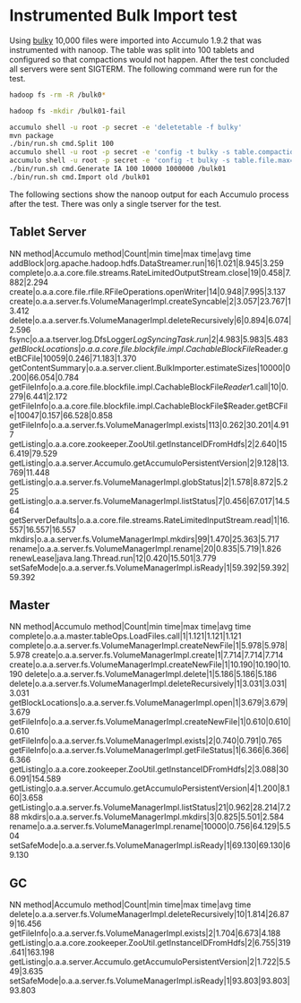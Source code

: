 # Instrumented Bulk Import test

Using [bulky] 10,000 files were imported into Accumulo 1.9.2 that was
instrumented with nanoop. The table was split into 100 tablets and configured
so that compactions would not happen.  After the test concluded all servers
were sent SIGTERM.  The following command were run for the test.

```bash
hadoop fs -rm -R /bulk0*

hadoop fs -mkdir /bulk01-fail

accumulo shell -u root -p secret -e 'deletetable -f bulky'
mvn package
./bin/run.sh cmd.Split 100
accumulo shell -u root -p secret -e 'config -t bulky -s table.compaction.major.ratio=1000'
accumulo shell -u root -p secret -e 'config -t bulky -s table.file.max=1000'
./bin/run.sh cmd.Generate IA 100 10000 1000000 /bulk01
./bin/run.sh cmd.Import old /bulk01
```

The following sections show the nanoop output for each Accumulo process after
the test.  There was only a single tserver for the test.

## Tablet Server

NN method|Accumulo method|Count|min time|max time|avg time
addBlock|org.apache.hadoop.hdfs.DataStreamer.run|16|1.021|8.945|3.259
complete|o.a.a.core.file.streams.RateLimitedOutputStream.close|19|0.458|7.882|2.294
create|o.a.a.core.file.rfile.RFileOperations.openWriter|14|0.948|7.995|3.137
create|o.a.a.server.fs.VolumeManagerImpl.createSyncable|2|3.057|23.767|13.412
delete|o.a.a.server.fs.VolumeManagerImpl.deleteRecursively|6|0.894|6.074|2.596
fsync|o.a.a.tserver.log.DfsLogger$LogSyncingTask.run|2|4.983|5.983|5.483
getBlockLocations|o.a.a.core.file.blockfile.impl.CachableBlockFile$Reader.getBCFile|10059|0.246|71.183|1.370
getContentSummary|o.a.a.server.client.BulkImporter.estimateSizes|10000|0.200|66.054|0.784
getFileInfo|o.a.a.core.file.blockfile.impl.CachableBlockFile$Reader$1.call|10|0.279|6.441|2.172
getFileInfo|o.a.a.core.file.blockfile.impl.CachableBlockFile$Reader.getBCFile|10047|0.157|66.528|0.858
getFileInfo|o.a.a.server.fs.VolumeManagerImpl.exists|113|0.262|30.201|4.917
getListing|o.a.a.core.zookeeper.ZooUtil.getInstanceIDFromHdfs|2|2.640|156.419|79.529
getListing|o.a.a.server.Accumulo.getAccumuloPersistentVersion|2|9.128|13.769|11.448
getListing|o.a.a.server.fs.VolumeManagerImpl.globStatus|2|1.578|8.872|5.225
getListing|o.a.a.server.fs.VolumeManagerImpl.listStatus|7|0.456|67.017|14.564
getServerDefaults|o.a.a.core.file.streams.RateLimitedInputStream.read|1|16.557|16.557|16.557
mkdirs|o.a.a.server.fs.VolumeManagerImpl.mkdirs|99|1.470|25.363|5.717
rename|o.a.a.server.fs.VolumeManagerImpl.rename|20|0.835|5.719|1.826
renewLease|java.lang.Thread.run|12|0.420|15.501|3.779
setSafeMode|o.a.a.server.fs.VolumeManagerImpl.isReady|1|59.392|59.392|59.392

## Master

NN method|Accumulo method|Count|min time|max time|avg time
complete|o.a.a.master.tableOps.LoadFiles.call|1|1.121|1.121|1.121
complete|o.a.a.server.fs.VolumeManagerImpl.createNewFile|1|5.978|5.978|5.978
create|o.a.a.server.fs.VolumeManagerImpl.create|1|7.714|7.714|7.714
create|o.a.a.server.fs.VolumeManagerImpl.createNewFile|1|10.190|10.190|10.190
delete|o.a.a.server.fs.VolumeManagerImpl.delete|1|5.186|5.186|5.186
delete|o.a.a.server.fs.VolumeManagerImpl.deleteRecursively|1|3.031|3.031|3.031
getBlockLocations|o.a.a.server.fs.VolumeManagerImpl.open|1|3.679|3.679|3.679
getFileInfo|o.a.a.server.fs.VolumeManagerImpl.createNewFile|1|0.610|0.610|0.610
getFileInfo|o.a.a.server.fs.VolumeManagerImpl.exists|2|0.740|0.791|0.765
getFileInfo|o.a.a.server.fs.VolumeManagerImpl.getFileStatus|1|6.366|6.366|6.366
getListing|o.a.a.core.zookeeper.ZooUtil.getInstanceIDFromHdfs|2|3.088|306.091|154.589
getListing|o.a.a.server.Accumulo.getAccumuloPersistentVersion|4|1.200|8.160|3.658
getListing|o.a.a.server.fs.VolumeManagerImpl.listStatus|21|0.962|28.214|7.288
mkdirs|o.a.a.server.fs.VolumeManagerImpl.mkdirs|3|0.825|5.501|2.584
rename|o.a.a.server.fs.VolumeManagerImpl.rename|10000|0.756|64.129|5.504
setSafeMode|o.a.a.server.fs.VolumeManagerImpl.isReady|1|69.130|69.130|69.130

## GC

NN method|Accumulo method|Count|min time|max time|avg time
delete|o.a.a.server.fs.VolumeManagerImpl.deleteRecursively|10|1.814|26.879|16.456
getFileInfo|o.a.a.server.fs.VolumeManagerImpl.exists|2|1.704|6.673|4.188
getListing|o.a.a.core.zookeeper.ZooUtil.getInstanceIDFromHdfs|2|6.755|319.641|163.198
getListing|o.a.a.server.Accumulo.getAccumuloPersistentVersion|2|1.722|5.549|3.635
setSafeMode|o.a.a.server.fs.VolumeManagerImpl.isReady|1|93.803|93.803|93.803

[bulky]: https://github.com/keith-turner/bulky
